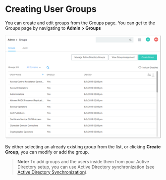[title]: # (Creating User Groups)
[tags]: # (Groups)
[priority]: # (1000)

# Creating User Groups

You can create and edit groups from the Groups page. You can get to the Groups page by navigating to **Admin \> Groups**

![image-20191209092814385](images/image-20191209092814385.png)

By either selecting an already existing group from the list, or clicking **Create Group**, you can modify or add the group.

> **Note:** To add groups and the users inside them from your Active Directory setup, you can use Active Directory synchronization (see [Active Directory Synchronization](../../active-directory/index.md)).
